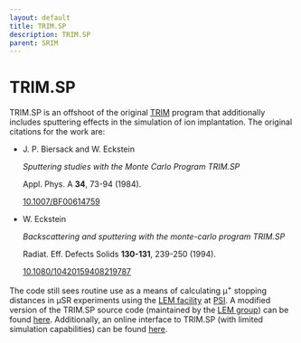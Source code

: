 ```yaml
---
layout: default
title: TRIM.SP
description: TRIM.SP
parent: SRIM
---
```


# TRIM.SP

TRIM.SP is an offshoot of the original [TRIM] program that additionally includes
sputtering effects in the simulation of ion implantation.
The original citations for the work are:

<ul>
  <li>
    <p>J. P. Biersack and W. Eckstein</p>
    <p><i>Sputtering studies with the Monte Carlo Program TRIM.SP</i></p>
    <p>Appl. Phys. A <b>34</b>, 73-94 (1984).</p>
    <p>
    <i class="ai ai-doi"></i>
    <a href="https://doi.org/10.1007/BF00614759">10.1007/BF00614759</a>
    </p>
  </li>
  <li>
    <p>W. Eckstein</p>
    <p><i>Backscattering and sputtering with the monte-carlo program TRIM.SP</i></p>
    <p>Radiat. Eff. Defects Solids <b>130-131</b>, 239-250 (1994).</p>
    <p>
    <i class="ai ai-doi"></i>
    <a href="https://doi.org/10.1080/10420159408219787">10.1080/10420159408219787</a>
    </p>
  </li>
</ul>

The code still sees routine use as a means of calculating μ<sup>+</sup>
stopping distances in μSR experiments using the [LEM facility] at [PSI].
A modified version of the TRIM.SP source code (maintained by the [LEM group])
can be found [here](https://gitlab.psi.ch/nemu/simulation).
Additionally, an online interface to TRIM.SP
(with limited simulation capabilities)
can be found [here](http://musruser.psi.ch/cgi-bin/TrimSP.cgi).

[LEM facility]: https://www.psi.ch/en/smus/lem
[LEM group]: https://www.psi.ch/en/low-energy-muons
[PSI]: https://www.psi.ch/en
[TRIM]: https://doi.org/10.1016/0029-554X(80)90440-1
